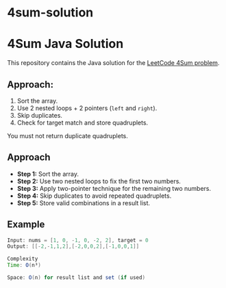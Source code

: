# 4sum-solution
# 4Sum Java Solution

This repository contains the Java solution for the [LeetCode 4Sum problem](https://leetcode.com/problems/4sum/).

## Approach:
1. Sort the array.
2. Use 2 nested loops + 2 pointers (`left` and `right`).
3. Skip duplicates.
4. Check for target match and store quadruplets.



You must not return duplicate quadruplets.

## Approach

- **Step 1:** Sort the array.
- **Step 2:** Use two nested loops to fix the first two numbers.
- **Step 3:** Apply two-pointer technique for the remaining two numbers.
- **Step 4:** Skip duplicates to avoid repeated quadruplets.
- **Step 5:** Store valid combinations in a result list.

## Example

```java
Input: nums = [1, 0, -1, 0, -2, 2], target = 0
Output: [[-2,-1,1,2],[-2,0,0,2],[-1,0,0,1]]

Complexity
Time: O(n³)

Space: O(n) for result list and set (if used)
